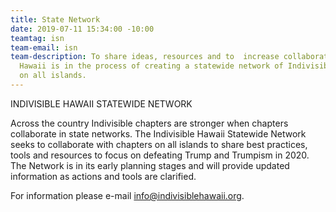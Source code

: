 ```yaml
---
title: State Network
date: 2019-07-11 15:34:00 -10:00
teamtag: isn
team-email: isn
team-description: To share ideas, resources and to  increase collaboration, Indivisible
  Hawaii is in the process of creating a statewide network of Indivisible chapters
  on all islands.
---
```


INDIVISIBLE HAWAII STATEWIDE NETWORK


Across the country Indivisible chapters are stronger when chapters collaborate in state networks.  The Indivisible Hawaii Statewide Network seeks to collaborate with chapters on all islands to share best practices, tools and resources to focus on defeating Trump and Trumpism  in 2020. The Network is in its early planning stages and will provide updated information as actions and tools are clarified.


For information please e-mail info@indivisiblehawaii.org.